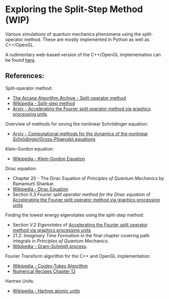 # Exploring the Split-Step Method (WIP)

Various simulations of quantum mechanics phenomena using the
split-operator method. These are mostly implemented in Python as well as C++/OpenGL.

A rudimentary web-based version of the C++/OpenGL implementation can be found [here](https://marl0ny.github.io/split-operator-quantum2d.html).

## References:

Split-operator method:
 - [The Arcane Algorithm Archive - Split-operator method](https://www.algorithm-archive.org/contents/split-operator_method/split-operator_method.hml)
 - [Wikipedia - Split-step method](https://en.wikipedia.org/wiki/Split-step_method)
 - [Arxiv - Accelerating the Fourier split operator method via graphics processing units](https://arxiv.org/abs/1012.3911)

Overview of methods for soving the nonlinear Schrödinger equation:
 - [Arxiv - Computational methods for the dynamics of the nonlinear Schrödinger/Gross-Pitaevskii equations](https://arxiv.org/abs/1305.1093)

Klein-Gordon equation:
 - [Wikipedia - Klein-Gordon Equation](https://en.wikipedia.org/wiki/Klein%E2%80%93Gordon_equation)

Dirac equation:
 - Chapter 20 - The Dirac Equation of <i>Principles of Quantum Mechanics</i> by Ramamurti Shankar.
 - [Wikipedia - Dirac Equation](https://en.wikipedia.org/wiki/Dirac_equation)
 - Section II.3 <i>Fourier split operator method for the Dirac equation</i> of [Accelerating the Fourier split operator method via graphics processing units](https://arxiv.org/abs/1012.3911)

Finding the lowest energy eigenstates using the split-step method:
 - Section V.2 <i>Eigenstates</i> of [Accelerating the Fourier split operator method via graphics processing units](https://arxiv.org/abs/1012.3911)
 - 21.2: <i>Imaginary Time Formalism</i> in the final chapter covering path integrals in <i>Principles of Quantum Mechanics</i>.
 - [Wikipedia - Gram-Schmidt process](https://en.wikipedia.org/wiki/Gram%E2%80%93Schmidt_process).

Fourier Transform algorithm for the C++ and OpenGL implementation:
 - [Wikipedia - Cooley-Tukey Algorithm](https://en.wikipedia.org/wiki/Cooley%E2%80%93Tukey_FFT_algorithm)
 - [Numerical Recipes Chapter 12](https://websites.pmc.ucsc.edu/~fnimmo/eart290c_17/NumericalRecipesinF77.pdf)

Hartree Units:
 - [Wikipedia - Hartree atomic units](https://en.wikipedia.org/wiki/Hartree_atomic_units)

